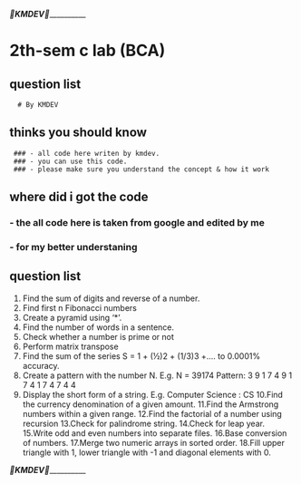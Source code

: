 ___________________________________________________________________💚KMDEV💚_____________________________________________________________________________
# 2th-sem c lab (BCA)
## question list  
      # By KMDEV
 ## thinks you should know
     ### - all code here writen by kmdev.
     ### - you can use this code.
     ### - please make sure you understand the concept & how it work
## where did i got the code
  ### - the all code here is taken from google and edited by me
  ### - for my better understaning 


## question list
1. Find the sum of digits and reverse of a number.
2. Find first n Fibonacci numbers
3. Create a pyramid using ‘*’.
4. Find the number of words in a sentence.
5. Check whether a number is prime or not
6. Perform matrix transpose
7. Find the sum of the series S = 1 + (½)2 + (1/3)3 +.... to 0.0001% accuracy.
8. Create a pattern with the number N.
                                    E.g. N = 39174
                                              Pattern:
                                              3 9 1 7 4
                                              9 1 7 4
                                              1 7 4
                                              7 4
                                              4
9. Display the short form of a string. E.g. Computer Science : CS
10.Find the currency denomination of a given amount.
11.Find the Armstrong numbers within a given range.
12.Find the factorial of a number using recursion
13.Check for palindrome string.
14.Check for leap year.
15.Write odd and even numbers into separate files.
16.Base conversion of numbers.
17.Merge two numeric arrays in sorted order.
18.Fill upper triangle with 1, lower triangle with -1 and diagonal elements with 0.
    
    
                                                                               
                    
                    
                    
___________________________________________________________________💚KMDEV💚_____________________________________________________________________________
